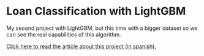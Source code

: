 # Loan Classification with LightGBM
My second project with LightGBM, but this time with a bigger dataset so we can see the real capabilities of this algorithm.

[Click here to read the article about this project (in spanish).](https://dev.to/ruizleandro/introduccion-a-lightgbm-ij7)
